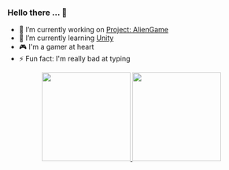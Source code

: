 ### Hello there ... 🤖

<!--
**zModz/zModz** is a ✨ _special_ ✨ repository because its `README.md` (this file) appears on your GitHub profile.

Here are some ideas to get you started:
-->
- 🔭 I’m currently working on <a href="https://github.com/zModz/AlienGame">Project: AlienGame</a>
- 🌱 I’m currently learning <a href="https://unity.com/">Unity</a>
- 🎮 I'm a gamer at heart 
- ⚡ Fun fact: I'm really bad at typing
<!-- 
- 👯 I’m looking to collaborate on ...
- 🤔 I’m looking for help with ...
- 💬 Ask me about ...
- 📫 How to reach me: ...
- 😄 Pronouns: ... 
-->

<div align="center">
    <a href="https://github.com/zModz">
    <img height="180em" src="https://github-readme-stats.vercel.app/api?username=zmodz&show_icons=true&theme=dark&include_all_commits=true&count_private=true"/>
    <img height="180em" src="https://github-readme-stats.vercel.app/api/top-langs/?username=zmodz&layout=compact&langs_count=7&theme=dark"/>
  </div>
